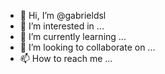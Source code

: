 - 👋 Hi, I’m @gabrieldsl
- 👀 I’m interested in ...
- 🌱 I’m currently learning ...
- 💞️ I’m looking to collaborate on ...
- 📫 How to reach me ...

<!---
gabrieldsl/gabrieldsl is a ✨ special ✨ repository because its `README.md` (this file) appears on your GitHub profile.
You can click the Preview link to take a look at your changes.
--->
